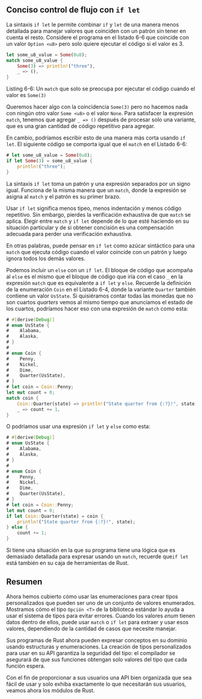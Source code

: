 ## Conciso control de flujo con `if let`

La sintaxis `if let` le permite combinar `if` y `let` de una manera menos detallada
para manejar valores que coinciden con un patrón sin tener en cuenta el resto.
Considere el programa en el listado 6-6 que coincide con un valor `Option <u8>`
pero solo quiere ejecutar el código si el valor es 3.

```rust
let some_u8_value = Some(0u8);
match some_u8_value {
    Some(3) => println!("three"),
    _ => (),
}
```

<span class="caption">Listing 6-6: Un `match` que solo se preocupa por ejecutar el
código cuando el valor es `Some(3)`</span>

Queremos hacer algo con la coincidencia `Some(3)` pero no hacemos nada con
ningún otro valor `Some <u8>` o el valor `None`. Para satisfacer la expresión `match`,
tenemos que agregar `_ => ()` después de procesar solo una variante, que es
una gran cantidad de código repetitivo para agregar.

En cambio, podríamos escribir esto de una manera más corta usando `if let`. El
siguiente código se comporta igual que el `match` en el Listado 6-6:

```rust
# let some_u8_value = Some(0u8);
if let Some(3) = some_u8_value {
    println!("three");
}
```

La sintaxis `if let` toma un patrón y una expresión separados por un signo igual.
Funciona de la misma manera que un `match`, donde la expresión se asigna al `match`
y el patrón es su primer brazo.

Usar `if let` significa menos tipeo, menos indentación y menos código repetitivo.
Sin embargo, pierdes la verificación exhaustiva de que `match` se aplica. Elegir
entre `match` y `if let` depende de lo que esté haciendo en su situación particular
y de si obtener concisión es una compensación adecuada para perder una verificación
exhaustiva.

En otras palabras, puede pensar en `if let` como azúcar sintáctico para una
`match` que ejecuta código cuando el valor coincide con un patrón y luego ignora
todos los demás valores.

Podemos incluir un `else` con un `if let`. El bloque de código que acompaña al
`else` es el mismo que el bloque de código que iría con el caso `_` en la expresión
`match` que es equivalente a `if let` y `else`. Recuerde la definición de la enumeración
`Coin` en el Listado 6-4, donde la variante `Quarter` también contiene un valor
`UsState`. Si quisiéramos contar todas las monedas que no son cuartos *quarters*
vemos al mismo tiempo que anunciamos el estado de los cuartos, podríamos hacer
eso con una expresión de `match` como esta:

```rust
# #[derive(Debug)]
# enum UsState {
#    Alabama,
#    Alaska,
# }
#
# enum Coin {
#    Penny,
#    Nickel,
#    Dime,
#    Quarter(UsState),
# }
# let coin = Coin::Penny;
let mut count = 0;
match coin {
    Coin::Quarter(state) => println!("State quarter from {:?}!", state),
    _ => count += 1,
}
```

O podríamos usar una expresión `if let` y `else` como esta:

```rust
# #[derive(Debug)]
# enum UsState {
#    Alabama,
#    Alaska,
# }
#
# enum Coin {
#    Penny,
#    Nickel,
#    Dime,
#    Quarter(UsState),
# }
# let coin = Coin::Penny;
let mut count = 0;
if let Coin::Quarter(state) = coin {
    println!("State quarter from {:?}!", state);
} else {
    count += 1;
}
```

Si tiene una situación en la que su programa tiene una lógica que es demasiado
detallada para expresar usando un `match`, recuerde que`if let` está también
en su caja de herramientas de Rust.

## Resumen

Ahora hemos cubierto cómo usar las enumeraciones para crear tipos personalizados
que pueden ser uno de un conjunto de valores enumerados. Mostramos cómo el tipo
`Opción <T>` de la biblioteca estándar lo ayuda a usar el sistema de tipos para
evitar errores. Cuando los valores *enum* tienen datos dentro de ellos, puede usar
`match` o `if let` para extraer y usar esos valores, dependiendo de la cantidad
de casos que necesite manejar.

Sus programas de Rust ahora pueden expresar conceptos en su dominio usando estructuras
y enumeraciones. La creación de tipos personalizados para usar en su API garantiza
la seguridad del tipo: el compilador se asegurará de que sus funciones obtengan solo
valores del tipo que cada función espera.

Con el fin de proporcionar a sus usuarios una API bien organizada que sea fácil de
usar y solo exhiba exactamente lo que necesitarán sus usuarios, veamos ahora los
módulos de Rust.
